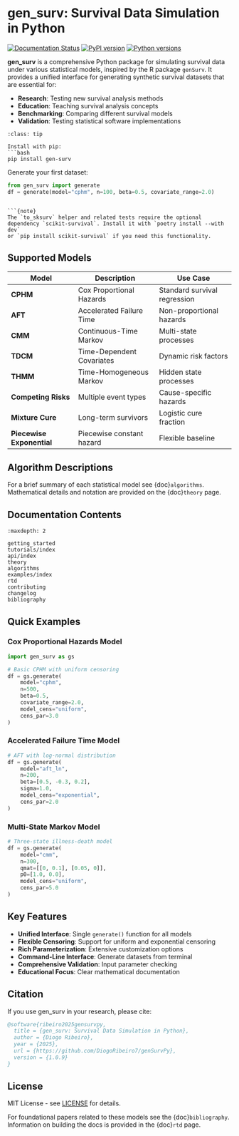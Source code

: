 # gen_surv: Survival Data Simulation in Python

[![Documentation Status](https://readthedocs.org/projects/gensurvpy/badge/?version=latest)](https://gensurvpy.readthedocs.io/en/latest/?badge=latest)
[![PyPI version](https://badge.fury.io/py/gen-surv.svg)](https://badge.fury.io/py/gen-surv)
[![Python versions](https://img.shields.io/pypi/pyversions/gen-surv.svg)](https://pypi.org/project/gen-surv/)

**gen_surv** is a comprehensive Python package for simulating survival data under various statistical models, inspired by the R package `genSurv`. It provides a unified interface for generating synthetic survival datasets that are essential for:

- **Research**: Testing new survival analysis methods
- **Education**: Teaching survival analysis concepts
- **Benchmarking**: Comparing different survival models
- **Validation**: Testing statistical software implementations

```{admonition} Quick Start
:class: tip

Install with pip:
```bash
pip install gen-surv
```

Generate your first dataset:
```python
from gen_surv import generate
df = generate(model="cphm", n=100, beta=0.5, covariate_range=2.0)
```
```

```{note}
The `to_sksurv` helper and related tests require the optional
dependency `scikit-survival`. Install it with `poetry install --with dev`
or `pip install scikit-survival` if you need this functionality.
```

## Supported Models

| Model | Description | Use Case |
|-------|-------------|----------|
| **CPHM** | Cox Proportional Hazards | Standard survival regression |
| **AFT** | Accelerated Failure Time | Non-proportional hazards |
| **CMM** | Continuous-Time Markov | Multi-state processes |
| **TDCM** | Time-Dependent Covariates | Dynamic risk factors |
| **THMM** | Time-Homogeneous Markov | Hidden state processes |
| **Competing Risks** | Multiple event types | Cause-specific hazards |
| **Mixture Cure** | Long-term survivors | Logistic cure fraction |
| **Piecewise Exponential** | Piecewise constant hazard | Flexible baseline |

## Algorithm Descriptions

For a brief summary of each statistical model see {doc}`algorithms`. Mathematical
details and notation are provided on the {doc}`theory` page.

## Documentation Contents

```{toctree}
:maxdepth: 2

getting_started
tutorials/index
api/index
theory
algorithms
examples/index
rtd
contributing
changelog
bibliography
```

## Quick Examples

### Cox Proportional Hazards Model
```python
import gen_surv as gs

# Basic CPHM with uniform censoring
df = gs.generate(
    model="cphm", 
    n=500, 
    beta=0.5, 
    covariate_range=2.0,
    model_cens="uniform", 
    cens_par=3.0
)
```

### Accelerated Failure Time Model
```python
# AFT with log-normal distribution
df = gs.generate(
    model="aft_ln",
    n=200,
    beta=[0.5, -0.3, 0.2],
    sigma=1.0,
    model_cens="exponential",
    cens_par=2.0
)
```

### Multi-State Markov Model
```python
# Three-state illness-death model
df = gs.generate(
    model="cmm",
    n=300,
    qmat=[[0, 0.1], [0.05, 0]],
    p0=[1.0, 0.0],
    model_cens="uniform",
    cens_par=5.0
)
```

## Key Features

- **Unified Interface**: Single `generate()` function for all models
- **Flexible Censoring**: Support for uniform and exponential censoring
- **Rich Parameterization**: Extensive customization options
- **Command-Line Interface**: Generate datasets from terminal
- **Comprehensive Validation**: Input parameter checking
- **Educational Focus**: Clear mathematical documentation

## Citation

If you use gen_surv in your research, please cite:

```bibtex
@software{ribeiro2025gensurvpy,
  title = {gen_surv: Survival Data Simulation in Python},
  author = {Diogo Ribeiro},
  year = {2025},
  url = {https://github.com/DiogoRibeiro7/genSurvPy},
  version = {1.0.9}
}
```

## License

MIT License - see [LICENSE](https://github.com/DiogoRibeiro7/genSurvPy/blob/main/LICENSE) for details.

For foundational papers related to these models see the {doc}`bibliography`.
Information on building the docs is provided in the {doc}`rtd` page.
